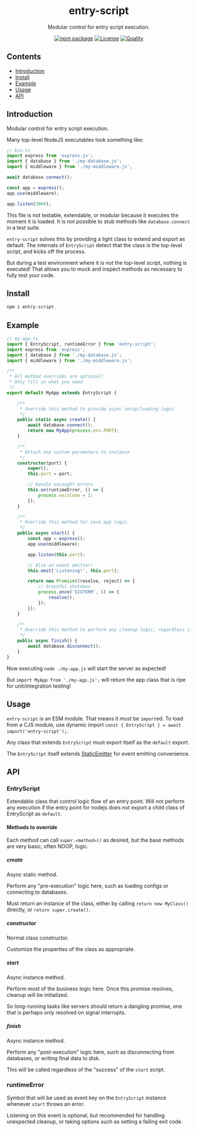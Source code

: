 <div style="text-align:center">

<h1>entry-script</h1>
<p>Modular control for entry script execution.</p>

[![npm package](https://badge.fury.io/js/entry-script.svg)](https://www.npmjs.com/package/entry-script)
[![License](https://img.shields.io/npm/l/entry-script.svg)](https://github.com/JacobLey/jacobley/blob/main/common/config/publish/LICENSE)
[![Quality](https://img.shields.io/npms-io/quality-score/entry-script.svg)](https://github.com/JacobLey/jacobley/blob/main/tools/entry-script)

</div>

## Contents
- [Introduction](#introduction)
- [Install](#install)
- [Example](#example)
- [Usage](#usage)
- [API](#api)

<a name="Introduction"></a>
## Introduction

Modular control for entry script execution.

Many top-level NodeJS executables look something like:

```ts
// bin.ts
import express from 'express.js';
import { database } from './my-database.js';
import { middleware } from './my-middleware.js';

await database.connect();

const app = express();
app.use(middleware);

app.listen(3000);
```

This file is not testable, extendable, or modular because it executes the moment it is loaded. It is not possible to stub methods like `database.connect` in a test suite.

`entry-script` solves this by providing a light class to extend and export as default. The internals of `EntryScript` detect that the class is the top-level script, and kicks off the process.

But during a test environment where it is _not_ the top-level script, nothing is executed! That allows you to mock and inspect methods as necessary to fully test your code.

<a name="Install"></a>
## Install

```sh
npm i entry-script
```

<a name="Example"></a>
## Example

```ts
// my-app.ts
import { EntryScript, runtimeError } from 'entry-script';
import express from 'express';
import { database } from './my-database.js';
import { middleware } from './my-middleware.js';

/**
 * All method overrides are optional!
 * Only fill in what you need
 */
export default MyApp extends EntryScript {

    /**
     * Override this method to provide async setup/loading logic
     */
    public static async create() {
        await database.connect();
        return new MyApp(process.env.PORT);
    }

    /**
     * Attach any custom parameters to instance
     */
    constructor(port) {
        super();
        this.port = port;

        // Handle uncaught errors
        this.on(runtimeError, () => {
            process.exitCode = 1;
        });
    }

    /**
     * Override this method for core app logic.
     */
    public async start() {
        const app = express();
        app.use(middleware);

        app.listen(this.port);

        // Also an event emitter!
        this.emit('Listening!', this.port);

        return new Promise((resolve, reject) => {
            // Graceful shutdown
            process.once('SIGTERM', () => {
                resolve();
            });
        });
    }

    /**
     * Override this method to perform any cleanup logic, regardless if `start` threw an error.
     */
    public async finish() {
        await database.disconnect();
    }
}
```

Now executing `node ./my-app.js` will start the server as expected!

But `import MyApp from './my-app.js';` will return the app class that is ripe for unit/integration testing!

<a name="usage"></a>
## Usage

`entry-script` is an ESM module. That means it _must_ be `import`ed. To load from a CJS module, use dynamic import `const { EntryScript } = await import('entry-script');`.

Any class that extends `EntryScript` must export itself as the `default` export.

The `EntryScript` itself extends [StaticEmitter](https://www.npmjs.com/package/static-emitter) for event emitting convenience.

<a name="api"></a>
## API

### EntryScript

Extendable class that control logic flow of an entry point. Will not perform any execution if the entry point for nodejs does not export a child class of EntryScript as `default`.

#### Methods to override

Each method can call `super.<method>()` as desired, but the base methods are very basic, often NOOP, logic.

##### create

Async static method.

Perform any "pre-execution" logic here, such as loading configs or connecting to databases.

Must return an instance of the class, either by calling `return new MyClass()` directly, or `return super.create()`.

##### constructor

Normal class constructor.

Customize the properties of the class as appropriate.

##### start

Async instance method.

Perform most of the business logic here. Once this promise resolves, cleanup will be initialized.

So long-running tasks like servers should return a dangling promise, one that is perhaps only resolved on signal interrupts.

##### finish

Async instance method.

Perform any "post-execution" logic here, such as disconnecting from databases, or writing final data to disk.

This will be called regardless of the "success" of the `start` script.

### runtimeError

Symbol that will be used as event key on the `EntryScript` instance whenever `start` throws an error.

Listening on this event is optional, but recommended for handling unexpected cleanup, or taking options such as setting a failing exit code.
